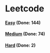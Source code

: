 # Leetcode

<h4><a href="https://github.com/lon-yang/leetcode/blob/master/docs/Easy.md">Easy</a>  (Done: 144)</h4>
<h4><a href="https://github.com/lon-yang/leetcode/blob/master/docs/Medium.md">Medium</a>  (Done: 74)</h4>
<h4><a href="https://github.com/lon-yang/leetcode/blob/master/docs/Hard.md">Hard</a>  (Done: 2)</h4>